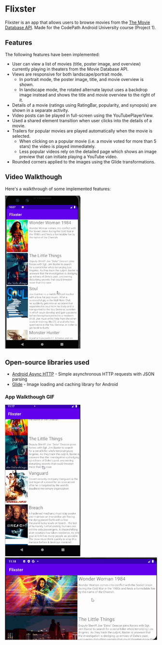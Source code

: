 # Flixster
Flixster is an app that allows users to browse movies from the [The Movie Database API](http://docs.themoviedb.apiary.io/#). Made for the CodePath Android University course (Project 1).

## Features

The following features have been implemented:

- User can view a list of movies (title, poster image, and overview) currently playing in theaters from the Movie Database API.
- Views are responsive for both landscape/portrait mode.
   - In portrait mode, the poster image, title, and movie overview is shown.
   - In landscape mode, the rotated alternate layout uses a backdrop image instead and shows the title and movie overview to the right of it.
- Details of a movie (ratings using RatingBar, popularity, and synopsis) are shown in a separate activity.
- Video posts can be played in full-screen using the YouTubePlayerView.
- Used a shared element transition when user clicks into the details of a movie.
- Trailers for popular movies are played automatically when the movie is selected.
  - When clicking on a popular movie (i.e. a movie voted for more than 5 stars) the video is played immediately.
  - Less popular videos rely on the detailed page which shows an image preview that can initiate playing a YouTube video.
- Rounded corners applied to the images using the Glide transformations.

## Video Walkthough

Here's a walkthrough of some implemented features:

<img src="walkthrough-part2.gif" width=250><br>

## Open-source libraries used
- [Android Async HTTP](https://github.com/codepath/CPAsyncHttpClient) - Simple asynchronous HTTP requests with JSON parsing
- [Glide](https://github.com/bumptech/glide) - Image loading and caching library for Android


### App Walkthough GIF

<img src="walkthrough-portrait.gif" width=250><br>
<img src="walkthrough-landscape.gif" width=550><br>

